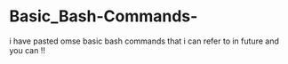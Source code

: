 # Basic_Bash-Commands-
i have pasted omse basic bash commands that i can refer to in future and you can !!

